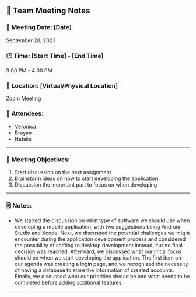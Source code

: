 ## 📝 **Team Meeting Notes**

### 📅 **Meeting Date**: [Date]
September 28, 2023

### 🕒 **Time**: [Start Time] - [End Time]
3:00 PM - 4:00 PM

### 📍 **Location**: [Virtual/Physical Location]
Zoom Meeting 


### 📣 **Attendees**:
- Veronica 
- Brayan 
- Natalie
  
---

### 🎯 **Meeting Objectives**:
1. Start discussion on the next assignment
2. Brainstorm ideas on how to start developing the application 
3. Discussion the important part to focus on when developing 

---

### 🗒️ **Notes**:

* We started the discussion on what type of software we should use when developing a mobile application, with two suggestions being Android Studio and Xcode. Next, we discussed the potential challenges we might encounter during the application development process and considered the possibility of shifting to desktop development instead, but no final decision was reached. Afterward, we discussed what our initial focus should be when we start developing the application. The first item on our agenda was creating a login page, and we recognized the necessity of having a database to store the information of created accounts. Finally, we discussed what our priorities should be and what needs to be completed before adding additional features. 

---
